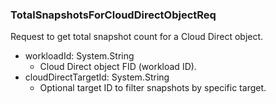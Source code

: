 ### TotalSnapshotsForCloudDirectObjectReq
Request to get total snapshot count for a Cloud Direct object.

- workloadId: System.String
  - Cloud Direct object FID (workload ID).
- cloudDirectTargetId: System.String
  - Optional target ID to filter snapshots by specific target.
